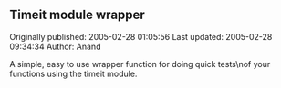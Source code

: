 ## Timeit module wrapper

Originally published: 2005-02-28 01:05:56
Last updated: 2005-02-28 09:34:34
Author: Anand 

A simple, easy to use wrapper function for doing quick tests\nof your functions using the timeit module.